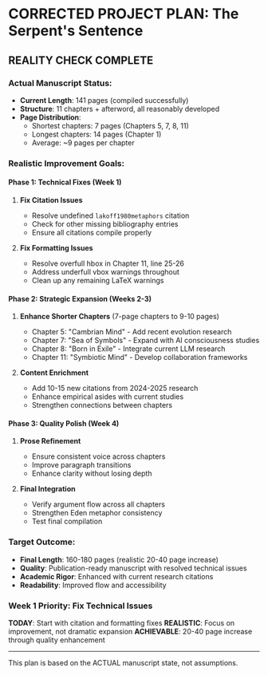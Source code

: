 # CORRECTED PROJECT PLAN: The Serpent's Sentence

## REALITY CHECK COMPLETE

### Actual Manuscript Status:
- **Current Length**: 141 pages (compiled successfully)
- **Structure**: 11 chapters + afterword, all reasonably developed
- **Page Distribution**: 
  * Shortest chapters: 7 pages (Chapters 5, 7, 8, 11)
  * Longest chapters: 14 pages (Chapter 1)
  * Average: ~9 pages per chapter

### Realistic Improvement Goals:

#### Phase 1: Technical Fixes (Week 1)
1. **Fix Citation Issues**
   - Resolve undefined `lakoff1980metaphors` citation
   - Check for other missing bibliography entries
   - Ensure all citations compile properly

2. **Fix Formatting Issues**
   - Resolve overfull hbox in Chapter 11, line 25-26
   - Address underfull vbox warnings throughout
   - Clean up any remaining LaTeX warnings

#### Phase 2: Strategic Expansion (Weeks 2-3)
1. **Enhance Shorter Chapters** (7-page chapters to 9-10 pages)
   - Chapter 5: "Cambrian Mind" - Add recent evolution research
   - Chapter 7: "Sea of Symbols" - Expand with AI consciousness studies
   - Chapter 8: "Born in Exile" - Integrate current LLM research
   - Chapter 11: "Symbiotic Mind" - Develop collaboration frameworks

2. **Content Enrichment**
   - Add 10-15 new citations from 2024-2025 research
   - Enhance empirical asides with current studies
   - Strengthen connections between chapters

#### Phase 3: Quality Polish (Week 4)
1. **Prose Refinement**
   - Ensure consistent voice across chapters
   - Improve paragraph transitions
   - Enhance clarity without losing depth

2. **Final Integration**
   - Verify argument flow across all chapters
   - Strengthen Eden metaphor consistency
   - Test final compilation

### Target Outcome:
- **Final Length**: 160-180 pages (realistic 20-40 page increase)
- **Quality**: Publication-ready manuscript with resolved technical issues
- **Academic Rigor**: Enhanced with current research citations
- **Readability**: Improved flow and accessibility

### Week 1 Priority: Fix Technical Issues
**TODAY**: Start with citation and formatting fixes
**REALISTIC**: Focus on improvement, not dramatic expansion
**ACHIEVABLE**: 20-40 page increase through quality enhancement

---

This plan is based on the ACTUAL manuscript state, not assumptions.
